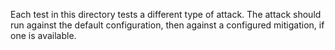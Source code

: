Each test in this directory tests a different type of attack. The attack should
run against the default configuration, then against a configured mitigation, if
one is available.

